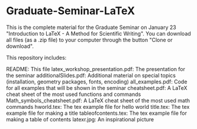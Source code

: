 # Graduate-Seminar-LaTeX

This is the complete material for the Graduate Seminar on January 23 "Introduction to LaTeX - A Method for Scientific Writing".
You can download all files (as a .zip file) to your computer through the button "Clone or download".

This repository includes:

README: This file
latex_workshop_presentation.pdf: The presentation for the seminar
additionalSlides.pdf: Additional material on special topics (installation, geometry packages, fonts, encoding)
all_examples.pdf: Code for all examples that will be shown in the seminar
cheatsheet.pdf: A LaTeX cheat sheet of the most used functions and commands
Math_symbols_cheatsheet.pdf: A LaTeX cheat sheet of the most used math commands
hworld.tex: The tex example file for hello world
title.tex: The tex example file for making a title
tableofcontents.tex: The tex example file for making a table of contents
latexr.jpg: An inspirational picture
